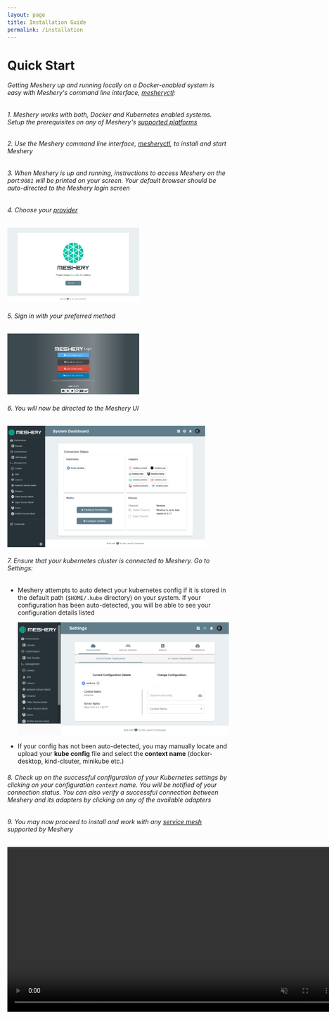 ```yaml
---
layout: page
title: Installation Guide
permalink: /installation
---
```


<a name="getting-started"></a>

# Quick Start

<h6>Getting Meshery up and running locally on a Docker-enabled system is easy with Meshery's command line interface, <a href="/docs/guides/mesheryctl">mesheryctl</a>:</h6>

###### 1. Meshery works with both, Docker and Kubernetes enabled systems. Setup the prerequisites on any of Meshery's [supported platforms](/docs/installation/platforms)

###### 2. Use the Meshery command line interface, [mesheryctl](/docs/guides/mesheryctl), to install and start Meshery

###### 3. When Meshery is up and running, instructions to access Meshery on the port:`9081` will be printed on your screen. Your default browser should be auto-directed to the Meshery login screen

###### 4. Choose your [provider](/docs/extensibility#providers)

<a href="#meshery-login-page">
  <img style="width:300px;" src="/docs/assets/img/meshery-server-page.png" />
</a>
<a href="#" class="lightbox" id="meshery-login-page">
  <span style="background-image: url('/docs/assets/img/meshery-server-page.png')"></span>
</a>

###### 5. Sign in with your preferred method

<a href="#meshery-sign-up">
<img style="width:300px;height=auto;" src="/docs/assets/img/meshery-login-page.png" />
</a>
<a href="#" class="lightbox" id="meshery-sign-up">
  <span style="background-image: url('/docs/assets/img/meshery-login-page.png')"></span>
</a>

###### 6. You will now be directed to the Meshery UI

<a href="#meshery-ui">
<img style="width:450px;height=auto;" src="/docs/assets/img/adapters/meshery-ui.png" />
</a>
<a href="#" class="lightbox" id="meshery-ui">
  <span style="background-image: url('/docs/assets/img/adapters/meshery-ui.png')"></span>
</a>

###### 7. Ensure that your kubernetes cluster is connected to Meshery. Go to <i class="fas fa-cog"></i> Settings:

- Meshery attempts to auto detect your kubernetes config if it is stored in the default path (`$HOME/.kube` directory) on your system. If your configuration has been auto-detected, you will be able to see your configuration details listed

  <a href="#meshery-settings">
  <img style="width:600px;" src="/docs/assets/img/adapters/meshery-settings.png" />
  </a>
  <a href="#" class="lightbox" id="meshery-settings">
  <span style="background-image: url('/docs/assets/img/adapters/meshery-settings.png')"></span>
  </a>

- If your config has not been auto-detected, you may manually locate and upload your **kube config** file and select the **context name** (docker-desktop, kind-clsuter, minikube etc.)

###### 8. Check up on the successful configuration of your Kubernetes settings by clicking on your configuration `context` name. You will be notified of your connection status. You can also verify a successful connection between Meshery and its adapters by clicking on any of the available adapters

###### 9. You may now proceed to install and work with any [service mesh](/docs/service-meshes) supported by Meshery

<video class="videoTest" width="750" height="auto" autoplay muted loop>
  <source src="/docs/assets/img/adapters/meshery-ui-setup.mp4" type="video/mp4">
 Your browser does not support the video tag
</video>
